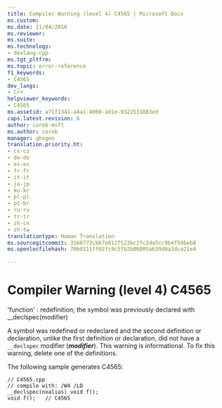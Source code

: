 ```yaml
---
title: Compiler Warning (level 4) C4565 | Microsoft Docs
ms.custom: 
ms.date: 11/04/2016
ms.reviewer: 
ms.suite: 
ms.technology:
- devlang-cpp
ms.tgt_pltfrm: 
ms.topic: error-reference
f1_keywords:
- C4565
dev_langs:
- C++
helpviewer_keywords:
- C4565
ms.assetid: a71f1341-a4a1-4060-ad1e-9322531883ed
caps.latest.revision: 6
author: corob-msft
ms.author: corob
manager: ghogen
translation.priority.ht:
- cs-cz
- de-de
- es-es
- fr-fr
- it-it
- ja-jp
- ko-kr
- pl-pl
- pt-br
- ru-ru
- tr-tr
- zh-cn
- zh-tw
translationtype: Human Translation
ms.sourcegitcommit: 3168772cbb7e8127523bc2fc2da5cc9b4f59beb8
ms.openlocfilehash: 70b0311ff02fc9c5fb2b06005a639d0a3dca21e4

---
```

# Compiler Warning (level 4) C4565
'function' : redefinition; the symbol was previously declared with __declspec(modifier)  
  
 A symbol was redefined or redeclared and the second definition or declaration, unlike the first definition or declaration, did not have a `__declspec` modifier (***modifier***). This warning is informational. To fix this warning, delete one of the definitions.  
  
 The following sample generates C4565:  
  
```  
// C4565.cpp  
// compile with: /W4 /LD  
__declspec(noalias) void f();  
void f();   // C4565  
```


<!--HONumber=Jan17_HO1-->


